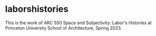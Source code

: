 # laborshistories
 
This is the work of ARC 550 Space and Subjectivity: Labor's Histories at Princeton University School of Architecture, Spring 2023.

